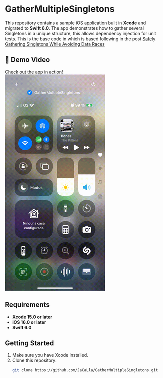 # GatherMultipleSingletons

This repository contains a sample iOS application built in **Xcode** and migrated to **Swift 6.0**. The app demonstrates how to gather several Singletons in a unique structure, this allows dependency injection for unit tests. This is the base code in which is based following in the post [Safely Gathering Singletons While Avoiding Data Races](https://javios.eu/swift/safely-gathering-singletons-while-avoiding-data-races/)


## 🎥 Demo Video

Check out the app in action!  
![CoreLocation Sample App review](media/livedemo.gif)  


## Requirements

- **Xcode 15.0 or later**
- **iOS 16.0 or later**
- **Swift 6.0**

## Getting Started

1. Make sure you have Xcode installed.
2. Clone this repository:
   ```bash
   git clone https://github.com/JaCaLla/GatherMultipleSingletons.git

